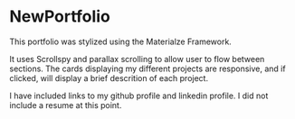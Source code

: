 # NewPortfolio

This portfolio was stylized using the Materialze Framework.

It uses Scrollspy  and parallax scrolling to allow user to flow between sections.  The cards displaying my different projects are responsive, and if clicked, will display a brief descrition of each project.

I have included links to my github profile and linkedin profile.  I did not include a resume at this point.
